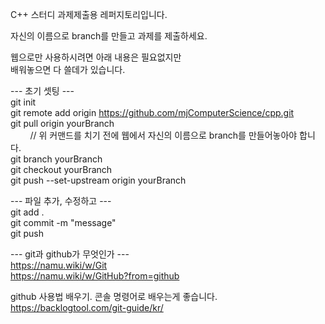 C++ 스터디 과제제출용 레퍼지토리입니다.

자신의 이름으로 branch를 만들고 과제를 제출하세요.

웹으로만 사용하시려면 아래 내용은 필요없지만<br>
배워놓으면 다 쓸데가 있습니다.

--- 초기 셋팅 ---<br>
git init<br>
git remote add origin https://github.com/mjComputerScience/cpp.git<br>
git pull origin yourBranch<br>
&nbsp;&nbsp;&nbsp;&nbsp;&nbsp;&nbsp;&nbsp;&nbsp;// 위 커맨드를 치기 전에 웹에서 자신의 이름으로 branch를 만들어놓아야 합니다.<br>
git branch yourBranch<br>
git checkout yourBranch<br>
git push --set-upstream origin yourBranch

--- 파일 추가, 수정하고 ---<br>
git add .<br>
git commit -m "message"<br>
git push


--- git과 github가 무엇인가 ---<br>
https://namu.wiki/w/Git<br>
https://namu.wiki/w/GitHub?from=github

github 사용법 배우기. 콘솔 명령어로 배우는게 좋습니다.<br>
https://backlogtool.com/git-guide/kr/
